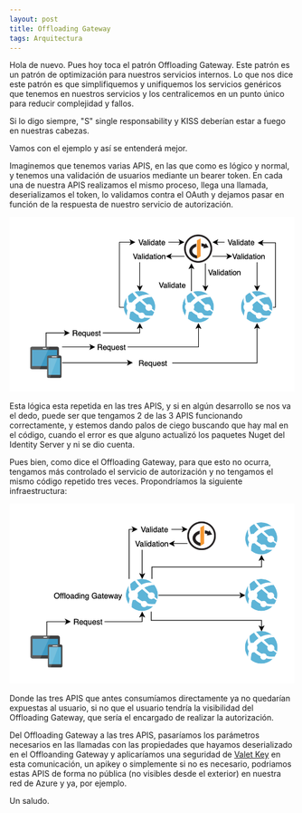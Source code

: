 ```yaml
---
layout: post
title: Offloading Gateway
tags: Arquitectura
---
```


Hola de nuevo. Pues hoy toca el patrón Offloading Gateway. Este patrón es un patrón de optimización para nuestros servicios internos. Lo que nos dice este patrón es que simplifiquemos y unifiquemos los servicios genéricos que tenemos en nuestros servicios y los centralicemos en un punto único para reducir complejidad y fallos.

Si lo digo siempre, "S" single responsability y KISS deberían estar a fuego en nuestras cabezas.

Vamos con el ejemplo y así se entenderá mejor.

Imaginemos que tenemos varias APIS, en las que como es lógico y normal, y tenemos una validación de usuarios mediante un bearer token. En cada una de nuestra APIS realizamos el mismo proceso, llega una llamada, deserializamos el token, lo validamos contra el OAuth y dejamos pasar en función de la respuesta de nuestro servicio de autorización.

![Bad Offloading Gateway](/img/cloudpatterns/bad_offloading_gateway.png "Bad Offloading Gateway")

Esta lógica esta repetida en las tres APIS, y si en algún desarrollo se nos va el dedo, puede ser que tengamos 2 de las 3 APIS funcionando correctamente, y estemos dando palos de ciego buscando que hay mal en el código, cuando el error es que alguno actualizó los paquetes Nuget del Identity Server y ni se dio cuenta.

Pues bien, como dice el Offloading Gateway, para que esto no ocurra, tengamos más controlado el servicio de autorización y no tengamos el mismo código repetido tres veces. Propondríamos la siguiente infraestructura:

![Offloading Gateway](/img/cloudpatterns/good_offloading_gateway.png "Offloading Gateway")

Donde las tres APIS que antes consumíamos directamente ya no quedarían expuestas al usuario, si no que el usuario tendría la visibilidad del Offloading Gateway, que sería el encargado de realizar la autorización. 

Del Offloading Gateway a las tres APIS, pasaríamos los parámetros necesarios en las llamadas con las propiedades que hayamos deserializado en el Offloanding Gateway y aplicaríamos una seguridad de [Valet Key](valet-key "Valet Key") en esta comunicación, un apikey o simplemente si no es necesario, podriamos estas APIS de forma no pública (no visibles desde el exterior) en nuestra red de Azure y ya, por ejemplo.

Un saludo.